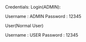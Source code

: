 Credentials:
Login(ADMIN):

Username : ADMIN
Password : 12345

User(Normal User) 

Username : USER
Password : 12345
